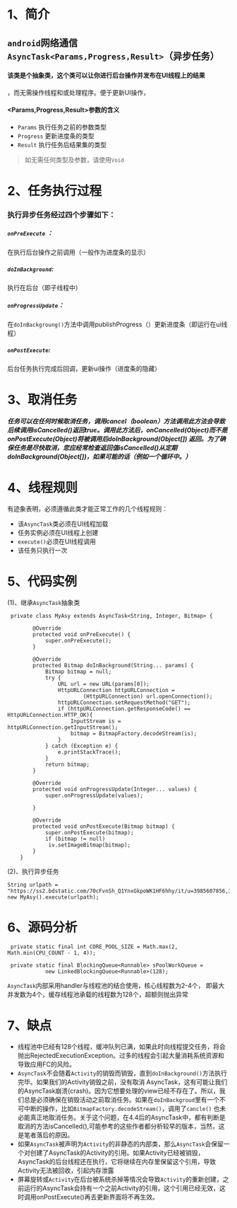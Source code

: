 1、简介
====
## `android`网络通信`AsyncTask<Params,Progress,Result>`（异步任务）
#### 该类是个抽象类，这个类可以让你进行后台操作并发布在UI线程上的结果
，而无需操作线程和或处理程序。便于更新UI操作，
#### <Params,Progress,Result>参数的含义
* `Params` 执行任务之前的参数类型
* `Progress` 更新进度条的类型
* `Result` 执行任务后结果集的类型
> 如无需任何类型及参数，请使用`Void`

2、任务执行过程
======

### 执行异步任务经过四个步骤如下：

##### `onPreExecute` ：
在执行后台操作之前调用（一般作为进度条的显示）
##### `doInBackground`:
执行在后台（即子线程中）
##### `onProgressUpdate`：
在`doInBackgroung()`方法中调用publishProgress（）更新进度条（即运行在ui线程）
##### `onPostExecute`:
后台任务执行完成后回调，更新ui操作（进度条的隐藏）

3、取消任务
======
##### 任务可以在任何时候取消任务，调用cancel（boolean）方法调用此方法会导致后续调用isCancelled()返回true。调用此方法后，onCancelled(Object)而不是 onPostExecute(Object)将被调用后doInBackground(Object[]) 返回。为了确保任务是尽快取消，您应经常检查返回值isCancelled()从定期 doInBackground(Object[])，如果可能的话（例如一个循环中。）

4、线程规则
======
有迹象表明，必须遵循此类才能正常工作的几个线程规则：
* 该`AsyncTask`类必须在UI线程加载
* 任务实例必须在UI线程上创建
* `execute()`必须在UI线程调用
* 该任务只执行一次

5、代码实例
============

 (1)、继承`AsyncTask`抽象类
 ```
  private class MyAsy extends AsyncTask<String, Integer, Bitmap> {

         @Override
         protected void onPreExecute() {
             super.onPreExecute();
         }

         @Override
         protected Bitmap doInBackground(String... params) {
             Bitmap bitmap = null;
             try {
                 URL url = new URL(params[0]);
                 HttpURLConnection httpURLConnection =
                         (HttpURLConnection) url.openConnection();
                 httpURLConnection.setRequestMethod("GET");
                 if (httpURLConnection.getResponseCode() == HttpURLConnection.HTTP_OK){
                     InputStream is = httpURLConnection.getInputStream();
                     bitmap = BitmapFactory.decodeStream(is);
                 }
             } catch (Exception e) {
                 e.printStackTrace();
             }
             return bitmap;
         }

         @Override
         protected void onProgressUpdate(Integer... values) {
             super.onProgressUpdate(values);

         }

         @Override
         protected void onPostExecute(Bitmap bitmap) {
             super.onPostExecute(bitmap);
             if (bitmap != null)
              iv.setImageBitmap(bitmap);
         }
     }
 ```



 (2)、执行异步任务
  ```
  String urlpath = "https://ss2.bdstatic.com/70cFvnSh_Q1YnxGkpoWK1HF6hhy/it/u=3985607856,3414601056&fm=26&gp=0.jpg";
  new MyAsy().execute(urlpath);
  ```

6、源码分析
======
```
 private static final int CORE_POOL_SIZE = Math.max(2, Math.min(CPU_COUNT - 1, 4));

 private static final BlockingQueue<Runnable> sPoolWorkQueue =
            new LinkedBlockingQueue<Runnable>(128);
```
`AsyncTask`内部采用handler与线程池的结合使用，核心线程数为2-4个，
即最大并发数为4个，缓存线程池承载的线程数为128个，超额则抛出异常

7、缺点
=====
* 线程池中已经有128个线程，缓冲队列已满，如果此时向线程提交任务，将会抛出RejectedExecutionException。过多的线程会引起大量消耗系统资源和导致应用FC的风险。
* `AsyncTask`不会随着`Activity`的销毁而销毁，直到`doInBackground()`方法执行完毕。如果我们的Activity销毁之前，没有取消 AsyncTask，这有可能让我们的AsyncTask崩溃(crash)。因为它想要处理的view已经不存在了。所以，我们总是必须确保在销毁活动之前取消任务。如果在`doInBackgroud`里有一个不可中断的操作，比如`BitmapFactory.decodeStream()`，调用了`cancle()` 也未必能真正地取消任务。关于这个问题，在4.4后的AsyncTask中，都有判断是取消的方法isCancelled(),可能参考的这些作者都分析较早的版本，当然，这是笔者落后的原因。
* 如果`AsyncTask`被声明为`Activity`的非静态的内部类，那么`AsyncTask`会保留一个对创建了AsyncTask的Activity的引用。如果Activity已经被销毁，AsyncTask的后台线程还在执行，它将继续在内存里保留这个引用，导致Activity无法被回收，引起内存泄露
* 屏幕旋转或`Activity`在后台被系统杀掉等情况会导致`Activity`的重新创建，之前运行的AsyncTask会持有一个之前Activity的引用，这个引用已经无效，这时调用onPostExecute()再去更新界面将不再生效。